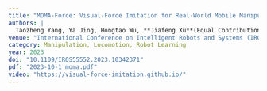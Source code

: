 ```yaml
---
title: "MOMA-Force: Visual-Force Imitation for Real-World Mobile Manipulation"
authors: |
  Taozheng Yang, Ya Jing, Hongtao Wu, **Jiafeng Xu**(Equal Contribution), *et al.*
venue: "International Conference on Intelligent Robots and Systems (IROS)"
category: Manipulation, Locomotion, Robot Learning
year: 2023
doi: "10.1109/IROS55552.2023.10342371"
pdf: "2023-10-1 moma.pdf"
video: "https://visual-force-imitation.github.io/"
---
```


